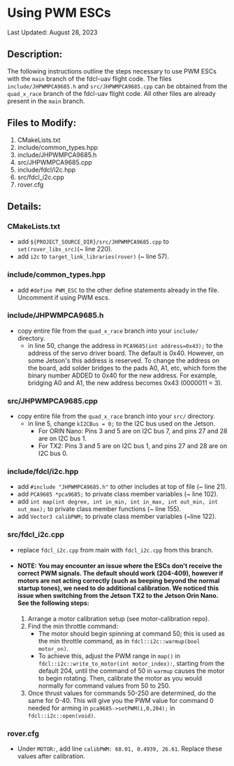 # Using PWM ESCs 
Last Updated: August 28, 2023

## Description:
The following instructions outline the steps necessary to use PWM ESCs with the `main` branch of the fdcl-uav flight code. The files ```include/JHPWMPCA9685.h``` and ```src/JHPWMPCA9685.cpp``` can be obtained from the ```quad_x_race``` branch of the fdcl-uav flight code. All other files are already present in the ```main``` branch.

## Files to Modify:
1. CMakeLists.txt
2. include/common_types.hpp
3. include/JHPWMPCA9685.h 
4. src/JHPWMPCA9685.cpp
5. include/fdcl/i2c.hpp
6. src/fdcl_i2c.cpp
7. rover.cfg

## Details:

### CMakeLists.txt
-   add ```${PROJECT_SOURCE_DIR}/src/JHPWMPCA9685.cpp``` to ```set(rover_libs_src)```(~ line 220).
-   add ```i2c``` to ```target_link_libraries(rover)``` (~ line 57).

### include/common_types.hpp
- add ```#define PWM_ESC``` to the other define statements already in the file. Uncomment if using PWM escs.

### include/JHPWMPCA9685.h
- copy entire file from the ```quad_x_race``` branch into your ```include/``` directory.
  - in line 50, change the address in ```PCA9685(int address=0x43);``` to the address of the servo driver board. The default is 0x40. However, on some Jetson's this address is reserved. To change the address on the board, add solder bridges to the pads A0, A1, etc, which form the binary number ADDED to 0x40 for the new address. For example, bridging A0 and A1, the new address becomes 0x43 (0000011 = 3).

### src/JHPWMPCA9685.cpp
- copy entire file from the ```quad_x_race``` branch into your ```src/``` directory.
  - in line 5, change ```kI2CBus = 0;``` to the I2C bus used on the Jetson.
    - For ORIN Nano: Pins 3 and 5 are on I2C bus 7, and pins 27 and 28 are on I2C bus 1.
    - For TX2: Pins 3 and 5 are on I2C bus 1, and pins 27 and 28 are on I2C bus 0.

### include/fdcl/i2c.hpp
- add ```#include "JHPWMPCA9685.h"``` to other includes at top of file (~ line 21).
- add ```PCA9685 *pca9685;``` to private class member variables (~ line 102).
- add ```int map(int degree, int in_min, int in_max, int out_min, int out_max);``` to private class member functions (~ line 155).
- add ```Vector3 calibPWM;``` to private class member variables (~line 122).

### src/fdcl_i2c.cpp
- replace ```fdcl_i2c.cpp``` from main with ```fdcl_i2c.cpp``` from this branch. 
- #### __NOTE__: You may encounter an issue where the ESCs don't receive the correct PWM signals. The default should work (204-409), however if motors are not acting correctly (such as beeping beyond the normal startup tones), we need to do additional calibration. We noticed this issue when switching from the Jetson TX2 to the Jetson Orin Nano. See the following steps:
  1. Arrange a motor calibration setup (see motor-calibration repo).
  2. Find the min throttle command:
      - The motor should begin spinning at command 50; this is used as the min throttle command, as in ```fdcl::i2c::warmup(bool motor_on)```.
      - To achieve this, adjust the PWM range in ```map()``` in ```fdcl::i2c::write_to_motor(int motor_index):```, starting from the default 204, until the command of 50 in ```warmup``` causes the motor to begin rotating. Then, calibrate the motor as you would normally for command values from 50 to 250.
  3. Once thrust values for commands 50-250 are determined, do the same for 0-40. This will give you the PWM value for command 0 needed for arming in ```pca9685->setPWM(i,0,204);``` in ```fdcl::i2c::open(void)```.

### rover.cfg
- Under ```MOTOR:```, add line ```calibPWM: 68.01, 0.4939, 26.61```. Replace these values after calibration.